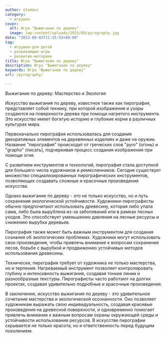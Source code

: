 ```yaml
---
author: olomouc
category:
  - игрушки
cover:
  alt: Игра "Выжигание по дереву"
  image: /wp-content/uploads/2023/09/pyrography.jpg
date: "2023-09-03T11:55:53+00:00"
tag:
  - игрушки-для-детей
  - развивающие-игры
  - развитие-моторики
title: Игра "Выжигание по дереву"
description: Игра "Выжигание по дереву"
keywords: Игра "Выжигание по дереву"
url: /pyrography/

---
```

Выжигание по дереву: Мастерство и Экология

Искусство выжигания по дереву, известное также как пирография, представляет собой технику, при которой изображения и узоры создаются на поверхности дерева при помощи нагретого инструмента. Это искусство имеет богатую историю и глубокие корни в различных культурах мира.

Первоначально пирография использовалась для создания декоративных элементов на деревянных изделиях и даже на оружии. Название "пирография" происходит от греческих слов "pyro" (огонь) и "grapho" (писать), подчеркивая процесс создания изображения при помощи огня.

С развитием инструментов и технологий, пирография стала доступной для большего числа художников и ремесленников. Сегодня существует множество специализированных пирографических инструментов, позволяющих создавать сложные и красочные произведения искусства.

Однако выжигание по дереву \- это не только искусство, но и путь сохранения экологической устойчивости. Художники-пирографисты обычно предпочитают использовать древесину, которая либо упала сама, либо была вырублена из-за заболеваний или в рамках лесных уходов. Это способствует уменьшению давления на лесные ресурсы и снижению вырубки деревьев.

Пирография также может быть важным инструментом для создания сознания об экологических проблемах. Художники могут использовать свои произведения, чтобы привлечь внимание к вопросам сохранения лесов, борьбе с вырубкой и продвижению устойчивых методов использования древесины.

Технически, пирография требует от художника не только мастерства, но и терпения. Нагреваемый инструмент позволяет контролировать глубину и интенсивность выжигания, создавая тонкие линии и разнообразные текстуры. Пирографисты часто работают на долгих проектах, создавая удивительно подробные и красочные произведения.

В заключение, искусство выжигания по дереву \- это удивительное сочетание мастерства и экологической осознанности. Оно позволяет художникам выражать свою индивидуальность, создавая красивые произведения на древесной поверхности, и одновременно помогает привлечь внимание к важным вопросам охраны окружающей среды и устойчивости использования ресурсов. В искусстве пирографии скрывается не только красота, но и ответственность перед будущим поколением.
